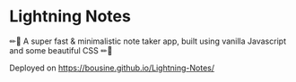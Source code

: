 # Lightning Notes
✏📜 A super fast & minimalistic note taker app, built using vanilla Javascript and some beautiful CSS ✏📜

Deployed on https://bousine.github.io/Lightning-Notes/
